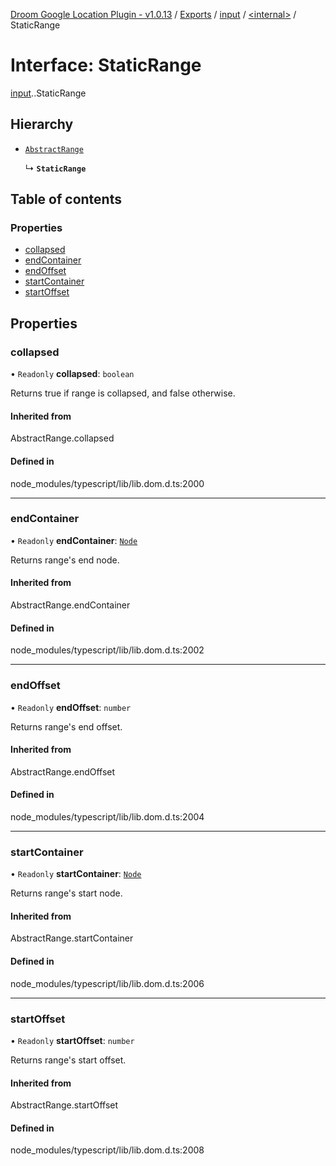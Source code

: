 [Droom Google Location Plugin - v1.0.13](../README.md) / [Exports](../modules.md) / [input](../modules/input.md) / [<internal\>](../modules/input._internal_.md) / StaticRange

# Interface: StaticRange

[input](../modules/input.md).[<internal>](../modules/input._internal_.md).StaticRange

## Hierarchy

- [`AbstractRange`](../modules/input._internal_.md#abstractrange)

  ↳ **`StaticRange`**

## Table of contents

### Properties

- [collapsed](input._internal_.StaticRange.md#collapsed)
- [endContainer](input._internal_.StaticRange.md#endcontainer)
- [endOffset](input._internal_.StaticRange.md#endoffset)
- [startContainer](input._internal_.StaticRange.md#startcontainer)
- [startOffset](input._internal_.StaticRange.md#startoffset)

## Properties

### collapsed

• `Readonly` **collapsed**: `boolean`

Returns true if range is collapsed, and false otherwise.

#### Inherited from

AbstractRange.collapsed

#### Defined in

node_modules/typescript/lib/lib.dom.d.ts:2000

___

### endContainer

• `Readonly` **endContainer**: [`Node`](../modules/input._internal_.md#node)

Returns range's end node.

#### Inherited from

AbstractRange.endContainer

#### Defined in

node_modules/typescript/lib/lib.dom.d.ts:2002

___

### endOffset

• `Readonly` **endOffset**: `number`

Returns range's end offset.

#### Inherited from

AbstractRange.endOffset

#### Defined in

node_modules/typescript/lib/lib.dom.d.ts:2004

___

### startContainer

• `Readonly` **startContainer**: [`Node`](../modules/input._internal_.md#node)

Returns range's start node.

#### Inherited from

AbstractRange.startContainer

#### Defined in

node_modules/typescript/lib/lib.dom.d.ts:2006

___

### startOffset

• `Readonly` **startOffset**: `number`

Returns range's start offset.

#### Inherited from

AbstractRange.startOffset

#### Defined in

node_modules/typescript/lib/lib.dom.d.ts:2008
